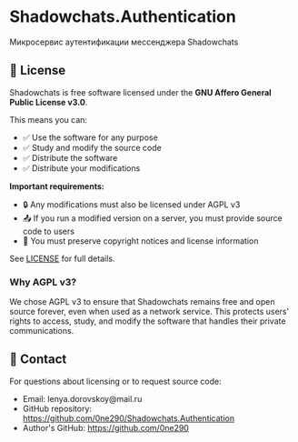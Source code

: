 # Shadowchats.Authentication

Микросервис аутентификации мессенджера Shadowchats

## 📄 License

Shadowchats is free software licensed under the **GNU Affero General Public License v3.0**.

This means you can:
- ✅ Use the software for any purpose
- ✅ Study and modify the source code
- ✅ Distribute the software
- ✅ Distribute your modifications

**Important requirements:**
- 🔒 Any modifications must also be licensed under AGPL v3
- 📤 If you run a modified version on a server, you must provide source code to users
- 📝 You must preserve copyright notices and license information

See [LICENSE](LICENSE) for full details.

### Why AGPL v3?
We chose AGPL v3 to ensure that Shadowchats remains free and open source forever, even when used as a network service. This protects users' rights to access, study, and modify the software that handles their private communications.

## 📧 Contact

For questions about licensing or to request source code:
- Email: &#108;&#101;&#110;&#121;&#97;&#46;&#100;&#111;&#114;&#111;&#118;&#115;&#107;&#111;&#121;&#64;&#109;&#97;&#105;&#108;&#46;&#114;&#117;
- GitHub repository: https://github.com/0ne290/Shadowchats.Authentication
- Author's GitHub: https://github.com/0ne290